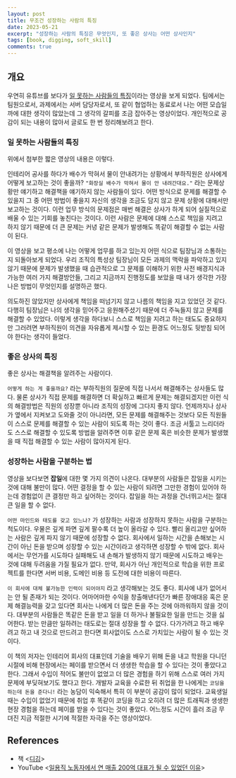 ```yaml
---
layout: post
title: 무조건 성장하는 사람의 특징
date: 2023-05-21
excerpt: "성장하는 사람의 특징은 무엇인지, 또 좋은 상사는 어떤 상사인지"
tags: [book, digging, soft_skill]
comments: true
---
```


## 개요
우연히 유튜브를 보다가 [일 못하는 사람들의 특징](https://youtube.com/shorts/5Khb_-h3I6E?feature=share)이라는 영상을 보게 되었다. 
팀에서는 팀원으로서, 과제에서는 서버 담당자로서, 또 같이 협업하는 동료로서 나는 어떤 모습일까에 대한 생각이 많았는데 
그 생각의 갈피를 조금 잡아주는 영상이었다. 개인적으로 공감이 되는 내용이 많아서 글로도 한 번 정리해보려고 한다.

### 일 못하는 사람들의 특징

위에서 첨부한 짧은 영상의 내용은 이렇다. 

인테리어 공사를 하다가 배수가 막혀서 물이 안내려가는 상황에서 부하직원은 상사에게 어떻게 보고하는 것이 좋을까? 
`"화장실 배수가 막혀서 물이 안 내려간대요."` 라는 문제상황만 얘기하고 해결책을 얘기하지 않는 사람들이 있다. 
어떤 방식으로 문제를 해결할 수 있을지 그 중 어떤 방법이 좋을지 자신의 생각을 조금도 담지 않고 
문제 상황에 대해서만 보고하는 것이다. 
이런 업무 방식의 문제점은 매번 해결은 상사가 하게 되어 실질적으로 배울 수 있는 기회를 놓친다는 것이다. 
이런 사람은 문제에 대해 스스로 책임을 지려고 하지 않기 때문에 더 큰 문제는 커녕 같은 문제가 발생해도 똑같이 해결할 수 없는 사람이 된다.

이 영상을 보고 평소에 나는 어떻게 업무를 하고 있는지 어떤 식으로 팀장님과 소통하는지 되돌아보게 되었다. 
우리 조직의 특성상 팀장님이 모든 과제의 맥락을 파악하고 있지 않기 때문에 
문제가 발생했을 때 습관적으로 그 문제를 이해하기 위한 사전 배경지식과 가능한 여러 가지 해결방안들,
그리고 지금까지 진행정도를 보았을 때 내가 생각한 가장 나은 방법이 무엇인지를 설명하곤 했다.

의도하진 않았지만 상사에게 책임을 떠넘기지 않고 나름의 책임을 지고 있었던 것 같다.
다행히 팀장님은 나의 생각을 믿어주고 응원해주셨기 때문에 더 주눅들지 않고 문제를 해결할 수 있었다.
이렇게 생각을 하다보니 스스로 책임을 지려고 하는 태도도 중요하지만 그러려면
부하직원이 의견을 자유롭게 제시할 수 있는 환경도 어느정도 뒷받침 되어야 한다는 생각이 들었다.

### 좋은 상사의 특징

좋은 상사는 해결책을 알려주는 사람이다.

`어떻게 하는 게 좋을까요?` 라는 부하직원의 질문에 직접 나서서 해결해주는 상사들도 많다. 
물론 상사가 직접 문제를 해결하면 더 확실하고 빠르게 문제는 해결되겠지만 이런 식의 해결방법은 직원의 성장뿐 아니라 조직의 성장에 그다지 좋지 않다.
언제까지나 상사가 옆에서 지켜보고 도와줄 것이 아니라면,
모든 문제를 해결해주는 것보다 모든 직원들이 스스로 문제를 해결할 수 있는 사람이 되도록 하는 것이 좋다.
조금 서툴고 느리더라도 스스로 해결할 수 있도록 방법을 알려주면 
이후 같은 문제 혹은 비슷한 문제가 발생했을 때 직접 해결할 수 있는 사람이 많아지게 된다.

### 성장하는 사람을 구분하는 법

영상을 보다보면 **잡일**에 대한 몇 가지 의견이 나온다.
대부분의 사람들은 잡일을 시키는 것에 대해 불만이 많다. 
어떤 결정을 할 수 있는 사람이 되려면 그만한 경험이 있어야 하는데 경험없이 큰 결정만 하고 싶어하는 것이다. 
잡일을 하는 과정을 건너뛰고서는 절대 큰 일을 할 수 없다.

`어떤 마인드와 태도를 갖고 있느냐?` 가 성장하는 사람과 성장하지 못하는 사람을 구분하는 척도이다.
우물은 깊게 파면 깊게 팔수록 더 높이 올라갈 수 있다. 빨리 올리고만 싶어하는 사람은 깊게 파지 않기 때문에 성장할 수 없다.
회사에서 일하는 시간을 손해보는 시간이 아닌 돈을 받으며 성장할 수 있는 시간이라고 생각하면 성장할 수 밖에 없다.
회사에서는 무언가를 시도하다 실패해도 내 손해가 발생하지 않기 때문에 시도하고 배우는 것에 대해 두려움을 가질 필요가 없다. 
만약, 회사가 아닌 개인적으로 학습을 위한 프로젝트를 한다면 서버 비용, 도메인 비용 등 도전에 대한 비용이 따른다.

`이 회사에 대체 불가능한 인력이 되어야지` 라고 생각해보는 것도 좋다. 회사에 내가 없어서는 안 될 존재가 되는 것이다. 
어마어마한 수익을 창출해낸다던가 빠른 장애대응 혹은 문제 해결능력을 갖고 있다면 회사는 나에게 더 많은 돈을 주는 것에 아까워하지 않을 것이다.
대부분의 사람들은 똑같은 돈을 받고 일을 더 하거나 불필요한 일을 만드는 것을 싫어한다. 
받는 만큼만 일하려는 태도로는 절대 성장을 할 수 없다.
다가가려고 하고 배우려고 하고 내 것으로 만드려고 한다면 회사없이도 스스로 가치있는 사람이 될 수 있는 것이다. 

이 책의 저자는 인테리어 회사의 대표인데 기술을 배우기 위해 돈을 내고 학원을 다니던 시절에 비해 
현장에서는 페이를 받으면서 더 생생한 학습을 할 수 있다는 것이 좋았다고 한다. 
그래서 수입이 적어도 불만이 없었고 더 많은 경험을 하기 위해 스스로 여러 가지 문제에 부딪혀보기도 했다고 한다.
개발자 교육을 수료한 뒤 취업을 한 나에게는 `코딩을 하는데 돈을 준다니!` 라는 농담이 익숙해서 특히 이 부분이 공감이 많이 되었다. 
교육생일 때는 수입이 없었기 때문에 취업 후 똑같이 코딩을 하고 오히려 더 많은 트래픽과 생생한 현장 경험을 하는데 페이를 받을 수 있다는 것이 좋았다.
어느정도 시간이 흘러 조금 무뎌진 지금 적절한 시기에 적절한 자극을 주는 영상이었다. 

## References

- 책 <[디깅](https://product.kyobobook.co.kr/detail/S000201375587)>
- YouTube <[일용직 노동자에서 연 매출 200억 대표가 될 수 있었던 이유](https://www.youtube.com/watch?v=kLNbuS-CHFQ)>
